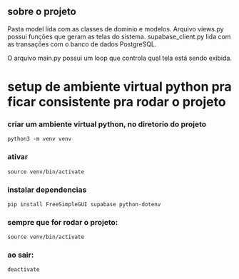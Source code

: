 ## sobre o projeto
Pasta model lida com as classes de dominio e modelos. Arquivo views.py possui funções que geram as telas do sistema.
supabase_client.py lida com as transações com o banco de dados PostgreSQL.

O arquivo main.py possui um loop que controla qual tela está sendo exibida.

# setup de ambiente virtual python pra ficar consistente pra rodar o projeto

### criar um ambiente virtual python, no diretorio do projeto
`python3 -m venv venv`

### ativar
`source venv/bin/activate`

### instalar dependencias
`pip install FreeSimpleGUI supabase python-dotenv`

### sempre que for rodar o projeto:
`source venv/bin/activate`

### ao sair:
`deactivate`


